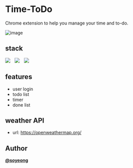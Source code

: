# Time-ToDo
Chrome extension to help you manage your time and to-do.

![image](https://user-images.githubusercontent.com/43427380/148084302-e5cc8e94-dc2f-4224-8fc7-f9113d4cb504.png)


## stack
<div>
    <img src="https://img.shields.io/badge/Javascript-efd81d?style=flat&logo=javascript&logoColor=white" style="height : auto;margin-right : 10px;">
    <img src="https://img.shields.io/badge/HTML5-E34F26?style=flat&logo=html5&logoColor=white" style="height : auto;margin-right : 10px;">
    <img src="https://img.shields.io/badge/CSS3-1572B6?style=flat&logo=css3&logoColor=white" style="height : auto;margin-right : 10px;">
</div>

## features
- user login
- todo list
- timer
- done list


## weather API
 - url: https://openweathermap.org/

## Author
[**@soyeong**](https://github.com/kimsoyeong)